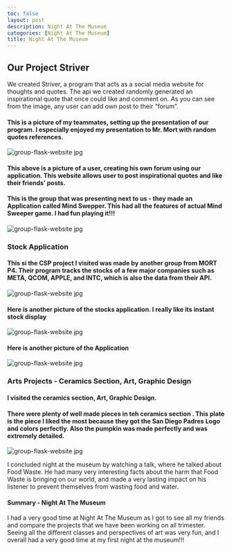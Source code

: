 ```yaml
---
toc: false
layout: post
description: Night At The Museum
categories: [Night At The Museum]
title: Night At The Museum
---
```


## Our Project Striver
We created Striver, a program that acts as a social media website for thoughts and quotes. The api we created randomly generated an inspirational quote that once could like and comment on. As you can see from the image, any user can add own post to their “forum”.

#### This is a picture of my teammates, setting up the presentation of our program. I especially enjoyed my presentation to Mr. Mort with random quotes references.  
<img src="{{site.baseurl}}/images/night-of-mus-4.jpg" alt="group-flask-website jpg">

#### This above is a picture of a user, creating his own forum using our application.   This website allows user to post inspirational quotes and like their friends’ posts.

#### This is the group that was presenting next to us - they made an Application called Mind Swepper. This had all the features of actual Mind Sweeper game. I had fun playing it!!!
<img src="{{site.baseurl}}/images/night-of-mus-1.jpg" alt="group-flask-website jpg">

### Stock Application
#### This si the CSP project I visited was made by another group from MORT P4. Their program tracks the stocks of a few major companies such as META, QCOM, APPLE, and INTC, which is also the data from their API.  
<img src="{{site.baseurl}}/images/night-of-mus-2.jpg" alt="group-flask-website jpg">

#### Here is another picture of the stocks application. I really like its instant stock display 
<img src="{{site.baseurl}}/images/night-of-mus-5.jpg" alt="group-flask-website jpg">

#### Here is another picture  of the Application
<img src="{{site.baseurl}}/images/night-of-mus-3.jpg" alt="group-flask-website jpg">

### Arts Projects - Ceramics Section, Art, Graphic Design
#### I visited the ceramics section, Art, Graphic Design. 
#### There were plenty of well made pieces in teh ceramics section . This plate is the piece I liked the most because they got the San Diego Padres Logo and colors perfectly. Also the pumpkin was made perfectly and was extremely detailed.
<img src="{{site.baseurl}}/images/night-of-mus-6.jpg" alt="group-flask-website jpg">

I concluded night at the museum by watching a talk, where he talked about Food Waste. He had many very interesting facts about the harm that Food Waste is bringing on our world, and made a very lasting impact on his listener to prevent themselves from wasting food and water.

#### Summary - Night At The Museum
I had a very good time at Night At The Museum as I got to see all my friends and compare the projects that we have been working on all trimester. Seeing all the different classes and perspectives of art was very fun, and I overall had a very good time at my first night at the museum!!!


